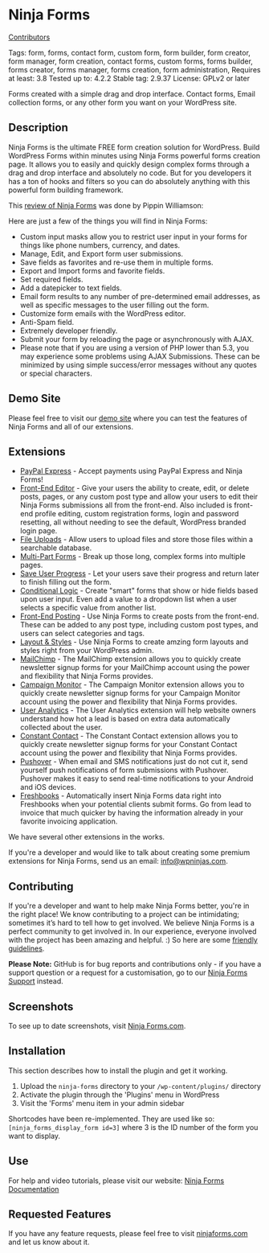 # Ninja Forms
[Contributors](https://github.com/wpninjas/ninja-forms/graphs/contributors)

Tags: form, forms, contact form, custom form, form builder, form creator, form manager, form creation, contact forms, custom forms, forms builder, forms creator, forms manager, forms creation, form administration,
Requires at least: 3.8
Tested up to: 4.2.2
Stable tag: 2.9.37
License: GPLv2 or later

Forms created with a simple drag and drop interface. Contact forms, Email collection forms, or any other form you want on your WordPress site.

## Description
Ninja Forms is the ultimate FREE form creation solution for WordPress. Build WordPress Forms within minutes using Ninja Forms powerful forms creation page. It allows you to easily and quickly design complex forms through a drag and drop interface and absolutely no code. But for you developers it has a ton of hooks and filters so you can do absolutely anything with this powerful form building framework.

This [review of Ninja Forms](http://www.youtube.com/watch?v=hVfPmKzqYpk) was done by Pippin Williamson:


Here are just a few of the things you will find in Ninja Forms:

* Custom input masks allow you to restrict user input in your forms for things like phone numbers, currency, and dates.
* Manage, Edit, and Export form user submissions.
* Save fields as favorites and re-use them in multiple forms.
* Export and Import forms and favorite fields.
* Set required fields.
* Add a datepicker to text fields.
* Email form results to any number of pre-determined email addresses, as well as specific messages to the user filling out the form.
* Customize form emails with the WordPress editor.
* Anti-Spam field.
* Extremely developer friendly.
* Submit your form by reloading the page or asynchronously with AJAX.
* Please note that if you are using a version of PHP lower than 5.3, you may experience some problems using AJAX Submissions. These can be minimized by using simple success/error messages without any quotes or special characters.

## Demo Site
Please feel free to visit our [demo site](http://demo.ninjaforms.com/) where you can test the features of Ninja Forms and all of our extensions.

## Extensions

* [PayPal Express](http://ninjaforms.com/downloads/paypal-express/) - Accept payments using PayPal Express and Ninja Forms!
* [Front-End Editor](http://ninjaforms.com/downloads/front-end-editor/) - Give your users the ability to create, edit, or delete posts, pages, or any custom post type and allow your users to edit their Ninja Forms submissions all from the front-end. Also included is front-end profile editing, custom registration forms, login and password resetting, all without needing to see the default, WordPress branded login page.
* [File Uploads](http://ninjaforms.com/downloads/file-uploads/) - Allow users to upload files and store those files within a searchable database.
* [Multi-Part Forms](http://ninjaforms.com/downloads/multi-part-forms/) - Break up those long, complex forms into multiple pages.
* [Save User Progress](http://ninjaforms.com/downloads/save-user-progress/) - Let your users save their progress and return later to finish filling out the form.
* [Conditional Logic](http://ninjaforms.com/downloads/conditional-logic/) - Create "smart" forms that show or hide fields based upon user input. Even add a value to a dropdown list when a user selects a specific value from another list.
* [Front-End Posting](http://ninjaforms.com/downloads/front-end-posting/) - Use Ninja Forms to create posts from the front-end. These can be added to any post type, including custom post types, and users can select categories and tags.
* [Layout & Styles](http://ninjaforms.com/downloads/layout-styles/) - Use Ninja Forms to create amzing form layouts and styles right from your WordPress admin.
* [MailChimp](http://ninjaforms.com/downloads/mail-chimp/) - The MailChimp extension allows you to quickly create newsletter signup forms for your MailChimp account using the power and flexibility that Ninja Forms provides.
* [Campaign Monitor](http://ninjaforms.com/downloads/campaign-monitor/) - The Campaign Monitor extension allows you to quickly create newsletter signup forms for your Campaign Monitor account using the power and flexibility that Ninja Forms provides.
* [User Analytics](http://ninjaforms.com/downloads/user-analytics/) - The User Analytics extension will help website owners understand how hot a lead is based on extra data automatically collected about the user.
* [Constant Contact](http://ninjaforms.com/downloads/constant-contact/) - The Constant Contact extension allows you to quickly create newsletter signup forms for your Constant Contact account using the power and flexibility that Ninja Forms provides.
* [Pushover](http://ninjaforms.com/downloads/pushover/) - When email and SMS notifications just do not cut it, send yourself push notifications of form submissions with Pushover. Pushover makes it easy to send real-time notifications to your Android and iOS devices.
* [Freshbooks](http://ninjaforms.com/downloads/freshbooks/) - Automatically insert Ninja Forms data right into Freshbooks when your potential clients submit forms. Go from lead to invoice that much quicker by having the information already in your favorite invoicing application.

We have several other extensions in the works.

If you're a developer and would like to talk about creating some premium extensions for Ninja Forms, send us an email: info@wpninjas.com.

## Contributing

If you're a developer and want to help make Ninja Forms better, you're in the right place! We know contributing to a project can be intimidating; sometimes it’s hard to tell how to get involved. We believe Ninja Forms is a perfect community to get involved in. In our experience, everyone involved with the project has been amazing and helpful. :)
So here are some [friendly guidelines](https://github.com/wpninjas/ninja-forms/blob/master/CONTRIBUTING.md).

__Please Note:__ GitHub is for bug reports and contributions only - if you have a support question or a request for a customisation, go to our [Ninja Forms Support](http://ninjaforms.com/documentation/using-ninja-forms/faq-troubleshooting/) instead.

## Screenshots

To see up to date screenshots, visit [Ninja Forms.com](http://ninjaforms.com/).

## Installation

This section describes how to install the plugin and get it working.

1. Upload the `ninja-forms` directory to your `/wp-content/plugins/` directory
2. Activate the plugin through the 'Plugins' menu in WordPress
3. Visit the 'Forms' menu item in your admin sidebar

Shortcodes have been re-implemented. They are used like so: `[ninja_forms_display_form id=3]` where 3 is the ID number of the form you want to display.

## Use

For help and video tutorials, please visit our website: [Ninja Forms Documentation](http://ninjaforms.com/documentation/intro/)

## Requested Features

If you have any feature requests, please feel free to visit [ninjaforms.com](http://ninjaforms.com) and let us know about it.